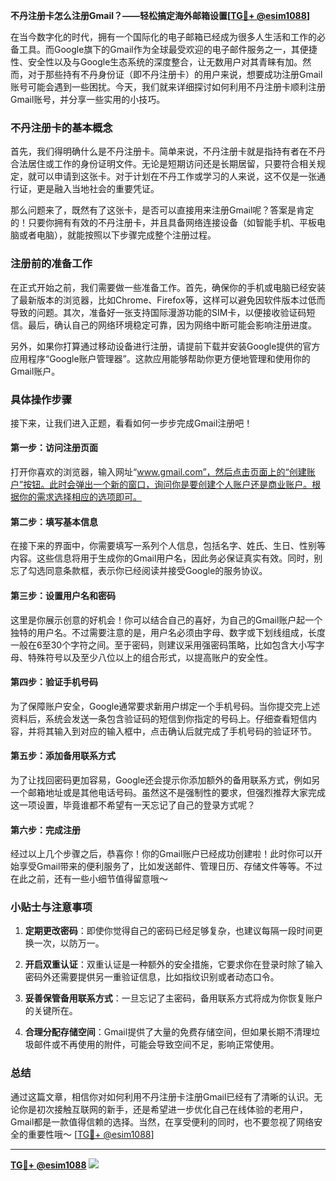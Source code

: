 **不丹注册卡怎么注册Gmail？——轻松搞定海外邮箱设置[[TG💪+ @esim1088](https://t.me/s/esim1088)]**

在当今数字化的时代，拥有一个国际化的电子邮箱已经成为很多人生活和工作的必备工具。而Google旗下的Gmail作为全球最受欢迎的电子邮件服务之一，其便捷性、安全性以及与Google生态系统的深度整合，让无数用户对其青睐有加。然而，对于那些持有不丹身份证（即不丹注册卡）的用户来说，想要成功注册Gmail账号可能会遇到一些困扰。今天，我们就来详细探讨如何利用不丹注册卡顺利注册Gmail账号，并分享一些实用的小技巧。

### 不丹注册卡的基本概念

首先，我们得明确什么是不丹注册卡。简单来说，不丹注册卡就是指持有者在不丹合法居住或工作的身份证明文件。无论是短期访问还是长期居留，只要符合相关规定，就可以申请到这张卡。对于计划在不丹工作或学习的人来说，这不仅是一张通行证，更是融入当地社会的重要凭证。

那么问题来了，既然有了这张卡，是否可以直接用来注册Gmail呢？答案是肯定的！只要你拥有有效的不丹注册卡，并且具备网络连接设备（如智能手机、平板电脑或者电脑），就能按照以下步骤完成整个注册过程。

### 注册前的准备工作

在正式开始之前，我们需要做一些准备工作。首先，确保你的手机或电脑已经安装了最新版本的浏览器，比如Chrome、Firefox等，这样可以避免因软件版本过低而导致的问题。其次，准备好一张支持国际漫游功能的SIM卡，以便接收验证码短信。最后，确认自己的网络环境稳定可靠，因为网络中断可能会影响注册进度。

另外，如果你打算通过移动设备进行注册，请提前下载并安装Google提供的官方应用程序“Google账户管理器”。这款应用能够帮助你更方便地管理和使用你的Gmail账户。

### 具体操作步骤

接下来，让我们进入正题，看看如何一步步完成Gmail注册吧！

#### 第一步：访问注册页面

打开你喜欢的浏览器，输入网址“www.gmail.com”，然后点击页面上的“创建账户”按钮。此时会弹出一个新的窗口，询问你是要创建个人账户还是商业账户。根据你的需求选择相应的选项即可。

#### 第二步：填写基本信息

在接下来的界面中，你需要填写一系列个人信息，包括名字、姓氏、生日、性别等内容。这些信息将用于生成你的Gmail用户名，因此务必保证真实有效。同时，别忘了勾选同意条款框，表示你已经阅读并接受Google的服务协议。

#### 第三步：设置用户名和密码

这里是你展示创意的好机会！你可以结合自己的喜好，为自己的Gmail账户起一个独特的用户名。不过需要注意的是，用户名必须由字母、数字或下划线组成，长度一般在6至30个字符之间。至于密码，则建议采用强密码策略，比如包含大小写字母、特殊符号以及至少八位以上的组合形式，以提高账户的安全性。

#### 第四步：验证手机号码

为了保障账户安全，Google通常要求新用户绑定一个手机号码。当你提交完上述资料后，系统会发送一条包含验证码的短信到你指定的号码上。仔细查看短信内容，并将其输入到对应的输入框中，点击确认后就完成了手机号码的验证环节。

#### 第五步：添加备用联系方式

为了让找回密码更加容易，Google还会提示你添加额外的备用联系方式，例如另一个邮箱地址或是其他电话号码。虽然这不是强制性的要求，但强烈推荐大家完成这一项设置，毕竟谁都不希望有一天忘记了自己的登录方式呢？

#### 第六步：完成注册

经过以上几个步骤之后，恭喜你！你的Gmail账户已经成功创建啦！此时你可以开始享受Gmail带来的便利服务了，比如发送邮件、管理日历、存储文件等等。不过在此之前，还有一些小细节值得留意哦～

### 小贴士与注意事项

1. **定期更改密码**：即使你觉得自己的密码已经足够复杂，也建议每隔一段时间更换一次，以防万一。
   
2. **开启双重认证**：双重认证是一种额外的安全措施，它要求你在登录时除了输入密码外还需要提供另一重验证信息，比如指纹识别或者动态口令。

3. **妥善保管备用联系方式**：一旦忘记了主密码，备用联系方式将成为你恢复账户的关键所在。

4. **合理分配存储空间**：Gmail提供了大量的免费存储空间，但如果长期不清理垃圾邮件或不再使用的附件，可能会导致空间不足，影响正常使用。

### 总结

通过这篇文章，相信你对如何利用不丹注册卡注册Gmail已经有了清晰的认识。无论你是初次接触互联网的新手，还是希望进一步优化自己在线体验的老用户，Gmail都是一款值得信赖的选择。当然，在享受便利的同时，也不要忽视了网络安全的重要性哦～ [[TG💪+ @esim1088](https://t.me/s/esim1088)]

---

**[TG💪+ @esim1088](https://t.me/s/esim1088) ![](https://i.postimg.cc/4NQfJmqS/Snipaste-2025-05-13-00-14-12.png)**